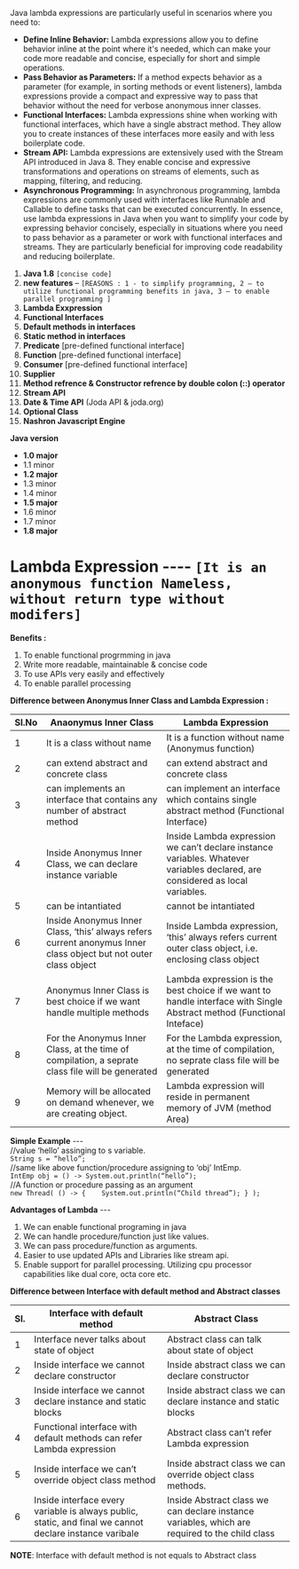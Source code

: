 Java lambda expressions are particularly useful in scenarios where you need to:

* **Define Inline Behavior:** Lambda expressions allow you to define behavior inline at the point where it's needed, which can make your code more readable and concise, especially for short and simple operations.
* **Pass Behavior as Parameters:** If a method expects behavior as a parameter (for example, in sorting methods or event listeners), lambda expressions provide a compact and expressive way to pass that behavior without the need for verbose anonymous inner classes.
* **Functional Interfaces:** Lambda expressions shine when working with functional interfaces, which have a single abstract method. They allow you to create instances of these interfaces more easily and with less boilerplate code.
* **Stream API:** Lambda expressions are extensively used with the Stream API introduced in Java 8. They enable concise and expressive transformations and operations on streams of elements, such as mapping, filtering, and reducing.
* **Asynchronous Programming:** In asynchronous programming, lambda expressions are commonly used with interfaces like Runnable and Callable to define tasks that can be executed concurrently.
In essence, use lambda expressions in Java when you want to simplify your code by expressing behavior concisely, especially in situations where you need to pass behavior as a parameter or work with functional interfaces and streams. They are particularly beneficial for improving code readability and reducing boilerplate.


1. **Java 1.8** `[concise code]`
2. **new features** – `[REASONS : 1 - to simplify programming, 2 – to utilize functional programming benefits in java, 3 – to enable parallel programming ]`
3. **Lambda Exxpression**
4. **Functional Interfaces**
5. **Default methods in interfaces**
6. **Static method in interfaces**
7. **Predicate** [pre-defined functional interface]
8. **Function** [pre-defined functional interface]
9. **Consumer** [pre-defined functional interface]
10. **Supplier**
11. **Method refrence & Constructor refrence by double colon (::) operator**
12. **Stream API**
13. **Date & Time API** (Joda API & joda.org)
14. **Optional Class**
15. **Nashron Javascript Engine**

**Java version**
* **1.0	major**
* 1.1	minor
* **1.2	major**
* 1.3	minor
* 1.4	minor
* **1.5	major**
* 1.6	minor
* 1.7	minor
* **1.8	major**

# Lambda Expression ---- `[It is an anonymous function Nameless, without return type without modifers]`

**Benefits :**
1. 	To enable functional progrmming in java
2. 	Write more readable, maintainable & concise code
3. 	To use APIs very easily and effectively
4. 	To enable parallel processing

**Difference between Anonymus Inner Class and Lambda Expression :**

| Sl.No | Anaonymus Inner Class                                                                                            | Lambda Expression                                                                                                              |
|-------|------------------------------------------------------------------------------------------------------------------|--------------------------------------------------------------------------------------------------------------------------------|
| 1     | It is a class without name                                                                                       | It is a function without name (Anonymus function)                                                                              |
| 2     | can extend abstract and concrete class                                                                           | can extend abstract and concrete class                                                                                         |
| 3     | can implements an interface that contains any number of abstract method                                          | can implement an interface which contains single abstract method (Functional Interface)                                        |
| 4     | Inside Anonymus Inner Class, we can declare instance variable                                                    | Inside Lambda expression we can’t  declare instance variables. Whatever variables declared, are considered as local variables. |
| 5     | can be intantiated                                                                                               | cannot be intantiated                                                                                                          |
| 6     | Inside Anonymus Inner Class, ‘this’ always refers current anonymus Inner class object but not outer class object | Inside Lambda expression, ‘this’ always refers current outer class object, i.e. enclosing class object                         |
| 7     | Anonymus Inner Class is best choice if we want handle multiple methods                                           | Lambda expression is the best choice if we want to handle interface with Single Abstract method (Functional Inteface)          |
| 8     | For the Anonymus Inner Class, at the time of compilation, a seprate class file will be generated                 | For the Lambda expression, at the time of compilation, no seprate class file will be generated                                 |
| 9     | Memory will be allocated on demand whenever, we are  creating object.                                            | Lambda expression will reside in permanent memory of JVM (method Area)                                                         |


**Simple Example** ---<br/>
//value ‘hello’ assinging to s variable.<br/>
`String s = “hello”;`<br/>
//same like above function/procedure assigning to ‘obj’ IntEmp.<br/>
`IntEmp obj = () -> System.out.println(“hello”);`<br/>
//A function or procedure passing as an argument<br/>
`new Thread( () -> {	System.out.println(“Child thread”); } );`

**Advantages of Lambda** ---
1. We can enable functional programing in java
2. We can handle procedure/function just like values.
3. We can pass procedure/function as arguments.
4. Easier to use updated APIs and Libraries like stream api.
5. Enable support for parallel processing. Utilizing cpu processor capabilities like dual core, octa core etc.

**Difference between Interface with default method and Abstract classes**

| Sl. | Interface with default method                                                                           | Abstract Class                                                                                 |
|-----|---------------------------------------------------------------------------------------------------------|------------------------------------------------------------------------------------------------|
| 1   | Interface never talks about state of object                                                             | Abstract class can talk about state of object                                                  |
| 2   | Inside interface we cannot declare constructor                                                          | Inside abstract class we can declare constructor                                               |
| 3   | Inside interface we cannot declare instance and static blocks                                           | Inside abstract class we can declare instance and static blocks                                |
| 4   | Functional interface with default methods can refer Lambda expression                                   | Abstract class can’t refer Lambda expression                                                   |
| 5   | Inside interface we can’t override object class method                                                  | Inside abstract class we can override object class methods.                                    |
| 6   | Inside interface every variable is always public, static, and final we cannot declare instance varibale | Inside Abstract class we can declare instance variables, which are required to the child class |

**NOTE**: Interface with default method  is not equals to Abstract class


